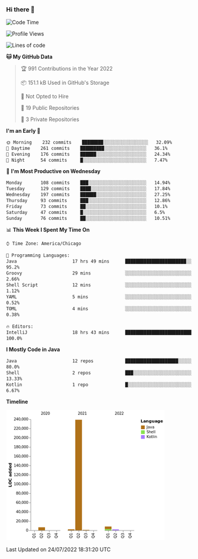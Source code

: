 ### Hi there 👋


<!--START_SECTION:waka-->
![Code Time](http://img.shields.io/badge/Code%20Time-2%2C414%20hrs%2012%20mins-blue)

![Profile Views](http://img.shields.io/badge/Profile%20Views-12-blue)

![Lines of code](https://img.shields.io/badge/From%20Hello%20World%20I%27ve%20Written-259%20Thousand%20lines%20of%20code-blue)

**🐱 My GitHub Data** 

> 🏆 991 Contributions in the Year 2022
 > 
> 📦 151.1 kB Used in GitHub's Storage 
 > 
> 🚫 Not Opted to Hire
 > 
> 📜 19 Public Repositories 
 > 
> 🔑 3 Private Repositories  
 > 
**I'm an Early 🐤** 

```text
🌞 Morning    232 commits    ████████░░░░░░░░░░░░░░░░░   32.09% 
🌆 Daytime    261 commits    █████████░░░░░░░░░░░░░░░░   36.1% 
🌃 Evening    176 commits    ██████░░░░░░░░░░░░░░░░░░░   24.34% 
🌙 Night      54 commits     █░░░░░░░░░░░░░░░░░░░░░░░░   7.47%

```
📅 **I'm Most Productive on Wednesday** 

```text
Monday       108 commits    ███░░░░░░░░░░░░░░░░░░░░░░   14.94% 
Tuesday      129 commits    ████░░░░░░░░░░░░░░░░░░░░░   17.84% 
Wednesday    197 commits    ██████░░░░░░░░░░░░░░░░░░░   27.25% 
Thursday     93 commits     ███░░░░░░░░░░░░░░░░░░░░░░   12.86% 
Friday       73 commits     ██░░░░░░░░░░░░░░░░░░░░░░░   10.1% 
Saturday     47 commits     █░░░░░░░░░░░░░░░░░░░░░░░░   6.5% 
Sunday       76 commits     ██░░░░░░░░░░░░░░░░░░░░░░░   10.51%

```


📊 **This Week I Spent My Time On** 

```text
⌚︎ Time Zone: America/Chicago

💬 Programming Languages: 
Java                     17 hrs 49 mins      ███████████████████████░░   95.2% 
Groovy                   29 mins             ░░░░░░░░░░░░░░░░░░░░░░░░░   2.66% 
Shell Script             12 mins             ░░░░░░░░░░░░░░░░░░░░░░░░░   1.12% 
YAML                     5 mins              ░░░░░░░░░░░░░░░░░░░░░░░░░   0.52% 
TOML                     4 mins              ░░░░░░░░░░░░░░░░░░░░░░░░░   0.38%

🔥 Editors: 
IntelliJ                 18 hrs 43 mins      █████████████████████████   100.0%

```

**I Mostly Code in Java** 

```text
Java                     12 repos            ████████████████████░░░░░   80.0% 
Shell                    2 repos             ███░░░░░░░░░░░░░░░░░░░░░░   13.33% 
Kotlin                   1 repo              █░░░░░░░░░░░░░░░░░░░░░░░░   6.67%

```


**Timeline**

![Chart not found](https://raw.githubusercontent.com/powercasgamer/powercasgamer/master/charts/bar_graph.png) 


 Last Updated on 24/07/2022 18:31:20 UTC
<!--END_SECTION:waka-->
